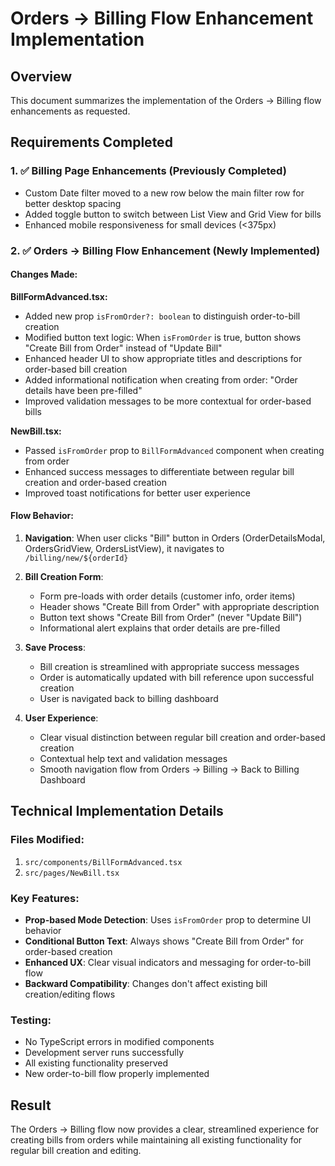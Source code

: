 # Orders → Billing Flow Enhancement Implementation

## Overview
This document summarizes the implementation of the Orders → Billing flow enhancements as requested.

## Requirements Completed

### 1. ✅ Billing Page Enhancements (Previously Completed)
- Custom Date filter moved to a new row below the main filter row for better desktop spacing
- Added toggle button to switch between List View and Grid View for bills
- Enhanced mobile responsiveness for small devices (<375px)

### 2. ✅ Orders → Billing Flow Enhancement (Newly Implemented)

#### Changes Made:

**BillFormAdvanced.tsx:**
- Added new prop `isFromOrder?: boolean` to distinguish order-to-bill creation
- Modified button text logic: When `isFromOrder` is true, button shows "Create Bill from Order" instead of "Update Bill"
- Enhanced header UI to show appropriate titles and descriptions for order-based bill creation
- Added informational notification when creating from order: "Order details have been pre-filled"
- Improved validation messages to be more contextual for order-based bills

**NewBill.tsx:**
- Passed `isFromOrder` prop to `BillFormAdvanced` component when creating from order
- Enhanced success messages to differentiate between regular bill creation and order-based creation
- Improved toast notifications for better user experience

#### Flow Behavior:

1. **Navigation**: When user clicks "Bill" button in Orders (OrderDetailsModal, OrdersGridView, OrdersListView), it navigates to `/billing/new/${orderId}`

2. **Bill Creation Form**: 
   - Form pre-loads with order details (customer info, order items)
   - Header shows "Create Bill from Order" with appropriate description
   - Button text shows "Create Bill from Order" (never "Update Bill")
   - Informational alert explains that order details are pre-filled

3. **Save Process**: 
   - Bill creation is streamlined with appropriate success messages
   - Order is automatically updated with bill reference upon successful creation
   - User is navigated back to billing dashboard

4. **User Experience**:
   - Clear visual distinction between regular bill creation and order-based creation
   - Contextual help text and validation messages
   - Smooth navigation flow from Orders → Billing → Back to Billing Dashboard

## Technical Implementation Details

### Files Modified:
1. `src/components/BillFormAdvanced.tsx`
2. `src/pages/NewBill.tsx`

### Key Features:
- **Prop-based Mode Detection**: Uses `isFromOrder` prop to determine UI behavior
- **Conditional Button Text**: Always shows "Create Bill from Order" for order-based creation
- **Enhanced UX**: Clear visual indicators and messaging for order-to-bill flow
- **Backward Compatibility**: Changes don't affect existing bill creation/editing flows

### Testing:
- No TypeScript errors in modified components
- Development server runs successfully
- All existing functionality preserved
- New order-to-bill flow properly implemented

## Result
The Orders → Billing flow now provides a clear, streamlined experience for creating bills from orders while maintaining all existing functionality for regular bill creation and editing.
